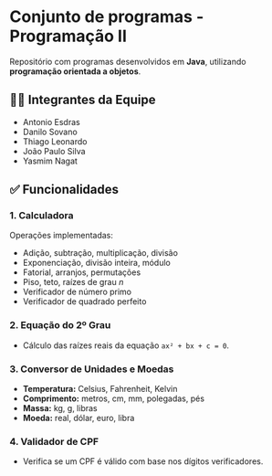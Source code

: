 # Conjunto de programas - Programação II

Repositório com programas desenvolvidos em **Java**, utilizando **programação orientada a objetos**.
## 👨‍💻 Integrantes da Equipe

- Antonio Esdras  
- Danilo Sovano  
- Thiago Leonardo  
- João Paulo Silva  
- Yasmim Nagat
  
## ✅ Funcionalidades

### 1. Calculadora
Operações implementadas:
- Adição, subtração, multiplicação, divisão
- Exponenciação, divisão inteira, módulo
- Fatorial, arranjos, permutações
- Piso, teto, raízes de grau *n*
- Verificador de número primo
- Verificador de quadrado perfeito

### 2. Equação do 2º Grau
- Cálculo das raízes reais da equação `ax² + bx + c = 0`.

### 3. Conversor de Unidades e Moedas
- **Temperatura:** Celsius, Fahrenheit, Kelvin  
- **Comprimento:** metros, cm, mm, polegadas, pés  
- **Massa:** kg, g, libras  
- **Moeda:** real, dólar, euro, libra

### 4. Validador de CPF
- Verifica se um CPF é válido com base nos dígitos verificadores.
